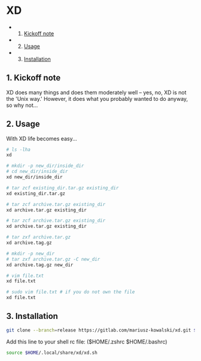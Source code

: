 # XD

<!-- vscode-markdown-toc -->
* 1. [Kickoff note](#Kickoffnote)
* 2. [Usage](#Usage)
* 3. [Installation](#Installation)

<!-- vscode-markdown-toc-config
	numbering=true
	autoSave=true
	/vscode-markdown-toc-config -->
<!-- /vscode-markdown-toc -->

##  1. <a name='Kickoffnote'></a>Kickoff note

XD does many things and does them moderately well – yes, no, XD is not the 'Unix way.' However, it does what you probably wanted to do anyway, so why not...

##  2. <a name='Usage'></a>Usage

With XD life becomes easy...

```sh
# ls -lha
xd
```

```sh
# mkdir -p new_dir/inside_dir
# cd new_dir/inside_dir
xd new_dir/inside_dir
```

```sh
# tar zcf existing_dir.tar.gz existing_dir
xd existing_dir.tar.gz
```

```sh
# tar zcf archive.tar.gz existing_dir
xd archive.tar.gz existing_dir
```

```sh
# tar zcf archive.tar.gz existing_dir
xd archive.tar.gz existing_dir
```

```sh
# tar zxf archive.tar.gz
xd archive.tag.gz
```

```sh
# mkdir -p new_dir
# tar zxf archive.tar.gz -C new_dir
xd archive.tag.gz new_dir
```

```sh
# vim file.txt
xd file.txt
```

```sh
# sudo vim file.txt # if you do not own the file
xd file.txt
```

##  3. <a name='Installation'></a>Installation

```sh
git clone --branch=release https://gitlab.com/mariusz-kowalski/xd.git $HOME/.local/share/xd
```

Add this line to your shell rc file: ($HOME/.zshrc $HOME/.bashrc)

```sh
source $HOME/.local/share/xd/xd.sh
```
